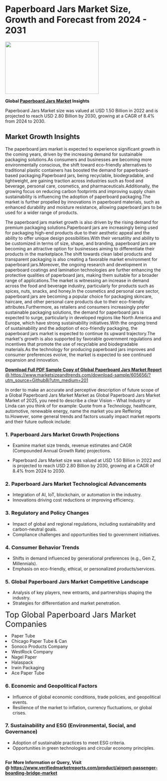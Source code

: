 <H1>Paperboard Jars Market Size, Growth and Forecast from 2024 - 2031</H1><img class="aligncenter size-medium wp-image-584254" src="https://thirdeyenews.in/wp-content/uploads/2024/09/Global-Market-Research-300x168.jpeg" alt="" width="300" height="168" /><p><strong>Global&nbsp;<a href="https://www.marketsizeandtrends.com/download-sample/605656/?utm_source=Github8j?utm_medium=201">Paperboard Jars Market</a> Insights</strong></p><p>Paperboard Jars Market size was valued at USD 1.50 Billion in 2022 and is projected to reach USD 2.80 Billion by 2030, growing at a CAGR of 8.4% from 2024 to 2030.</p><p><h2>Market Growth Insights</h2> <p>The paperboard jars market is expected to experience significant growth in the coming years, driven by the increasing demand for sustainable packaging solutions.As consumers and businesses are becoming more environmentally conscious, the shift toward eco-friendly alternatives to traditional plastic containers has boosted the demand for paperboard-based packaging.Paperboard jars, being recyclable, biodegradable, and lightweight, are gaining traction across industries such as food and beverage, personal care, cosmetics, and pharmaceuticals.Additionally, the growing focus on reducing carbon footprints and improving supply chain sustainability is influencing the adoption of paperboard packaging.The market is further propelled by innovations in paperboard materials, such as enhanced durability and moisture resistance, allowing paperboard jars to be used for a wider range of products.</p> <p><a href="download-sample-link"></a></p> <p>The paperboard jars market growth is also driven by the rising demand for premium packaging solutions.Paperboard jars are increasingly being used for packaging high-end products due to their aesthetic appeal and the ability to offer unique design possibilities.With their versatility and ability to be customized in terms of size, shape, and branding, paperboard jars are becoming an attractive option for businesses aiming to differentiate their products in the marketplace.The shift towards clean label products and transparent packaging is also creating a favorable market environment for paperboard jars.Moreover, the ongoing research and development in paperboard coatings and lamination technologies are further enhancing the protective qualities of paperboard jars, making them suitable for a broader range of applications.The market is witnessing an increase in demand across the food and beverage industry, particularly for products such as spices, nuts, snacks, and honey.In the cosmetics and personal care sector, paperboard jars are becoming a popular choice for packaging skincare, haircare, and other personal care products due to their eco-friendly attributes.Furthermore, as retailers and consumers increasingly prefer sustainable packaging solutions, the demand for paperboard jars is expected to surge, particularly in developed regions like North America and Europe, which have strong sustainability initiatives.With the ongoing trend of sustainability and the adoption of eco-friendly packaging, the paperboard jars market is expected to continue its upward trajectory.The market's growth is also supported by favorable government regulations and incentives that promote the use of recyclable and biodegradable materials.As the technology for producing paperboard jars improves and consumer preferences evolve, the market is expected to see continued expansion and innovation.<p><a href="get-more-link"></p><p><span class=""><strong>Download Full PDF Sample Copy of Global Paperboard Jars Market Report</strong> @ <a href="https://www.marketsizeandtrends.com/download-sample/605656/?utm_source=Github8j?utm_medium=201" target="_blank">https://www.marketsizeandtrends.com/download-sample/605656/?utm_source=Github8j?utm_medium=201</a></span></p><p>In order to make an accurate and perceptive description of future scope of a Global&nbsp;Paperboard Jars Market Market as Global&nbsp;Paperboard Jars Market Market of 2025, you need to describe a clear Vision &ndash; What Industry or Linda can you think of for example: Quote from a Technology, healthcare, automotive, renewable energy, name the market you are Reffering to.However, some general trends and factors usually impact market reports and their future outlook include:</p><h3>1.&nbsp;<strong>Paperboard Jars Market Growth Projections</strong></h3><ul><li>Examine market size trends, revenue estimates and CAGR (Compounded Annual Growth Rate) projections.</li><li><p>Paperboard Jars Market size was valued at USD 1.50 Billion in 2022 and is projected to reach USD 2.80 Billion by 2030, growing at a CAGR of 8.4% from 2024 to 2030.</p></li></ul><h3>2.&nbsp;<strong>Paperboard Jars Market Technological Advancements</strong></h3><ul><li>Integration of AI, IoT, blockchain, or automation in the industry.</li><li>Innovations driving cost reductions or improving efficiency.</li></ul><h3>3.&nbsp;<strong>Regulatory and Policy Changes</strong></h3><ul><li>Impact of global and regional regulations, including sustainability and carbon-neutral goals.</li><li>Compliance challenges and opportunities tied to government initiatives.</li></ul><h3>4.&nbsp;<strong>Consumer Behavior Trends</strong></h3><ul><li>Shifts in demand influenced by generational preferences (e.g., Gen Z, Millennials).</li><li>Emphasis on eco-friendly, ethical, or personalized products/services.</li></ul><h3>5.&nbsp;<strong>Global Paperboard Jars Market Competitive Landscape</strong></h3><ul><li>Analysis of key players, new entrants, and partnerships shaping the industry.</li><li>Strategies for differentiation and market penetration.</li></ul><p data-pm-slice="1 1 []"><span style="color: inherit; font-family: inherit; font-size: 25px;">Top Global Paperboard Jars Market Companies</span></p><div class="" data-test-id=""><p><li>Paper Tube</li><li> Chicago Paper Tube & Can</li><li> Sonoco Products Company</li><li> WestRock Company</li><li> Nagel Paper</li><li> Halaspack</li><li> Irwin Packaging</li><li> Ace Paper Tube</li></p></div><h3>6.&nbsp;<strong>Economic and Geopolitical Factors</strong></h3><ul><li>Influence of global economic conditions, trade policies, and geopolitical events.</li><li>Resilience of the market to inflation, currency fluctuations, or global crises.</li></ul><h3>7.&nbsp;<strong>Sustainability and ESG (Environmental, Social, and Governance)</strong></h3><ul><li>Adoption of sustainable practices to meet ESG criteria.</li><li>Opportunities in green technologies and circular economy principles.</li></ul><h2><strong style="font-size: 14px;">For More Information or Query, Visit @&nbsp;</strong><a style="background-color: #ffffff; font-size: 14px;" href="https://www.marketsizeandtrends.com/report/paperboard-jars-market/" target="_blank">https://www.verifiedmarketreports.com/product/airport-passenger-boarding-bridge-market</a></h2>
